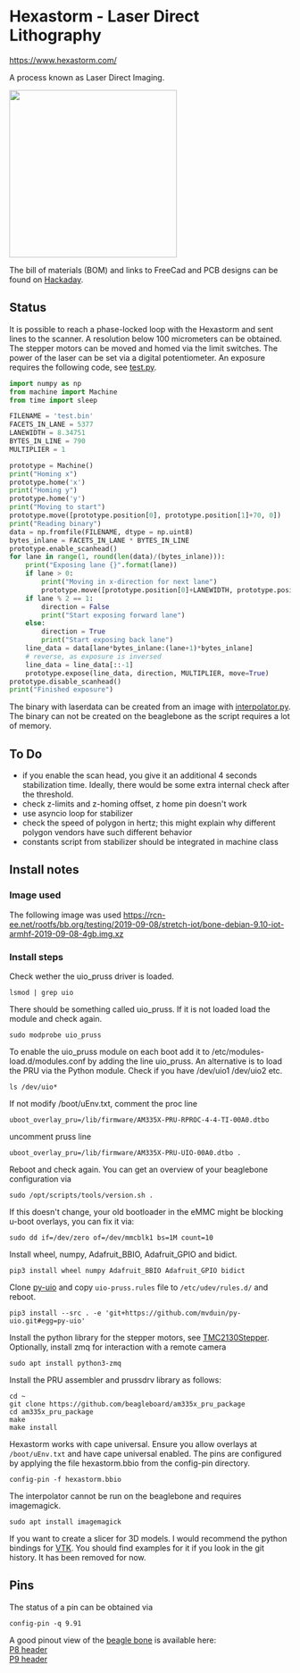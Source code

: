 # Hexastorm - Laser Direct Lithography


https://www.hexastorm.com/

A process known as Laser Direct Imaging. <br>

<img src="https://cdn.hackaday.io/images/7106161566426847098.jpg" align="center" height="300"/>

The bill of materials (BOM) and links to FreeCad and PCB designs can be found on [Hackaday](https://hackaday.io/project/21933-open-hardware-fast-high-resolution-laser).


## Status
It is possible to reach a phase-locked loop with the Hexastorm and sent lines to the scanner. A resolution below 100 micrometers can be obtained. The stepper motors can be moved and homed via the limit switches. The power of the laser can be set via a digital potentiometer.
An exposure requires the following code, see [test.py](https://github.com/hstarmans/ldgraphy/blob/master/machine/test.py).
```python
import numpy as np
from machine import Machine
from time import sleep

FILENAME = 'test.bin' 
FACETS_IN_LANE = 5377
LANEWIDTH = 8.34751
BYTES_IN_LINE = 790
MULTIPLIER = 1

prototype = Machine()
print("Homing x")
prototype.home('x')
print("Homing y")
prototype.home('y')
print("Moving to start")
prototype.move([prototype.position[0], prototype.position[1]+70, 0])
print("Reading binary")
data = np.fromfile(FILENAME, dtype = np.uint8)
bytes_inlane = FACETS_IN_LANE * BYTES_IN_LINE
prototype.enable_scanhead()
for lane in range(1, round(len(data)/(bytes_inlane))):
    print("Exposing lane {}".format(lane))
    if lane > 0:
        print("Moving in x-direction for next lane")
        prototype.move([prototype.position[0]+LANEWIDTH, prototype.position[1], 0])
    if lane % 2 == 1:
        direction = False 
        print("Start exposing forward lane")
    else:
        direction = True 
        print("Start exposing back lane")
    line_data = data[lane*bytes_inlane:(lane+1)*bytes_inlane]
    # reverse, as exposure is inversed
    line_data = line_data[::-1]
    prototype.expose(line_data, direction, MULTIPLIER, move=True)
prototype.disable_scanhead()
print("Finished exposure")
```
The binary with laserdata can be created from an image with [interpolator.py](https://github.com/hstarmans/ldgraphy/blob/master/interpolator/interpolator.py). The binary can not be created on the beaglebone as the script requires a lot of memory.

## To Do
* if you enable the scan head, you give it an additional 4 seconds stabilization time. Ideally, there would be some extra internal check after the threshold.
* check z-limits and z-homing offset, z home pin doesn't work
* use asyncio loop for stabilizer
* check the speed of polygon in hertz; this might explain why different polygon vendors have such different behavior
* constants script from stabilizer should be integrated in machine class

## Install notes

### Image used
The following image was used https://rcn-ee.net/rootfs/bb.org/testing/2019-09-08/stretch-iot/bone-debian-9.10-iot-armhf-2019-09-08-4gb.img.xz

### Install steps
Check wether the uio_pruss driver is loaded.
```
lsmod | grep uio
```
There should be something called uio_pruss. If it is not loaded load the module and check again.
```
sudo modprobe uio_pruss 
```
To enable the uio_pruss module on each boot add it to /etc/modules-load.d/modules.conf by adding the line uio_pruss.
An alternative is to load the PRU via the Python module.
Check if you have /dev/uio1 /dev/uio2 etc. 
```
ls /dev/uio*
```
If not modify /boot/uEnv.txt, comment the proc line
```
uboot_overlay_pru=/lib/firmware/AM335X-PRU-RPROC-4-4-TI-00A0.dtbo 
```
uncomment pruss line
```
uboot_overlay_pru=/lib/firmware/AM335X-PRU-UIO-00A0.dtbo .
```
Reboot and check again.
You can get an overview of your beaglebone configuration via
```
sudo /opt/scripts/tools/version.sh .
```
If this doesn't change, your old bootloader in the eMMC might be blocking u-boot overlays, you can fix it via:
```
sudo dd if=/dev/zero of=/dev/mmcblk1 bs=1M count=10
```
Install wheel, numpy, Adafruit_BBIO, Adafruit_GPIO and bidict.
```
pip3 install wheel numpy Adafruit_BBIO Adafruit_GPIO bidict
```
Clone [py-uio](https://github.com/mvduin/py-uio) and copy `uio-pruss.rules` file to `/etc/udev/rules.d/` and reboot.
```
pip3 install --src . -e 'git+https://github.com/mvduin/py-uio.git#egg=py-uio'
```
Install the python library for the stepper motors, see [TMC2130Stepper](https://github.com/hstarmans/TMC2130Stepper). <br>
Optionally, install zmq for interaction with a remote camera
```
sudo apt install python3-zmq
```
Install the PRU assembler and prussdrv library as follows:
```
cd ~
git clone https://github.com/beagleboard/am335x_pru_package
cd am335x_pru_package
make
make install
```
Hexastorm works with cape universal. Ensure you allow overlays at ```/boot/uEnv.txt``` and have cape universal enabled. The pins are configured by applying the file hexastorm.bbio from the config-pin directory.
```
config-pin -f hexastorm.bbio
```
The interpolator cannot be run on the beaglebone and requires imagemagick.
```
sudo apt install imagemagick
```
If you want to create a slicer for 3D models. I would recommend the python bindings for [VTK](https://vtk.org/).
You should find examples for it if you look in the git history. It has been removed for now.

## Pins
The status of a pin can be obtained via 
```
config-pin -q 9.91
```
A good pinout view of the [beagle bone](https://beagleboard.org/bone) is available here: <br/>
[P8 header](http://exploringbeaglebone.com/wp-content/uploads/resources/BBBP8Header.pdf) <br/>
[P9 header](http://exploringbeaglebone.com/wp-content/uploads/resources/BBBP9Header.pdf) <br/>



[case-pic]: https://www.hexastorm.com/static/laserscanner.jpg
